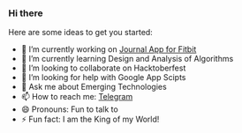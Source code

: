 ### Hi there

<!--
**username/username** is a ✨ _special_ ✨ repository because its `README.md` (this file) appears on your GitHub profile.
-->

Here are some ideas to get you started:

- 🔭 I’m currently working on [Journal App for Fitbit](https://gallery.fitbit.com/details/54e930eb-bec8-4697-ab40-0147a43a6da2)
- 🌱 I’m currently learning Design and Analysis of Algorithms
- 👯 I’m looking to collaborate on Hacktoberfest
- 🤔 I’m looking for help with Google App Scipts
- 💬 Ask me about Emerging Technologies
- 📫 How to reach me: [Telegram](https://t.me/taneja03)
- 😄 Pronouns: Fun to talk to
- ⚡ Fun fact: I am the King of my World!
